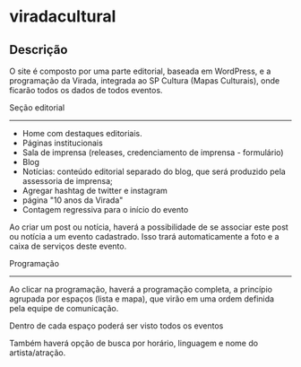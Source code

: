 viradacultural
==============

Descrição
---------

O site é composto por uma parte editorial, baseada em WordPress, e a programação da Virada, integrada ao SP Cultura (Mapas Culturais), onde ficarão todos os dados de todos eventos.

Seção editorial
***************

* Home com destaques editoriais.
* Páginas institucionais
* Sala de imprensa (releases, credenciamento de imprensa - formulário)
* Blog
* Notícias:  conteúdo editorial separado do blog, que será produzido pela assessoria de imprensa;
* Agregar hashtag de twitter e instagram
* página "10 anos da Virada"
* Contagem regressiva para o início do evento

Ao criar um post ou notícia, haverá a possibilidade de se associar este post ou notícia a um evento cadastrado. Isso trará automaticamente a foto e a caixa de serviços deste evento.

Programação
***********

Ao clicar na programação, haverá a programação completa, a princípio agrupada por espaços (lista e mapa), que virão em uma ordem definida pela equipe de comunicação.

Dentro de cada espaço poderá ser visto todos os eventos

Também haverá opção de busca por horário, linguagem e nome do artista/atração.
